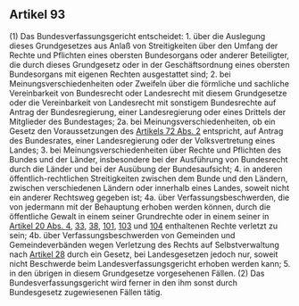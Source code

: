 ## Artikel 93

(1) Das Bundesverfassungsgericht entscheidet:
    1. über die Auslegung dieses Grundgesetzes aus Anlaß von Streitigkeiten über den Umfang der Rechte und Pflichten eines obersten Bundesorgans oder anderer Beteiligter, die durch dieses Grundgesetz oder in der Geschäftsordnung eines obersten Bundesorgans mit eigenen Rechten ausgestattet sind;
    2. bei Meinungsverschiedenheiten oder Zweifeln über die förmliche und sachliche Vereinbarkeit von Bundesrecht oder Landesrecht mit diesem Grundgesetze oder die Vereinbarkeit von Landesrecht mit sonstigem Bundesrechte auf Antrag der Bundesregierung, einer Landesregierung oder eines Drittels der Mitglieder des Bundestages;
    2a. bei Meinungsverschiedenheiten, ob ein Gesetz den Voraussetzungen des [Artikels 72 Abs. 2](#artikel-72) entspricht, auf Antrag des Bundesrates, einer Landesregierung oder der Volksvertretung eines Landes;
    3. bei Meinungsverschiedenheiten über Rechte und Pflichten des Bundes und der Länder, insbesondere bei der Ausführung von Bundesrecht durch die Länder und bei der Ausübung der Bundesaufsicht;
    4. in anderen öffentlich-rechtlichen Streitigkeiten zwischen dem Bunde und den Ländern, zwischen verschiedenen Ländern oder innerhalb eines Landes, soweit nicht ein anderer Rechtsweg gegeben ist;
    4a. über Verfassungsbeschwerden, die von jedermann mit der Behauptung erhoben werden können, durch die öffentliche Gewalt in einem seiner Grundrechte oder in einem seiner in [Artikel 20 Abs. 4](#artikel-20), [33](#artikel-33), [38](#artikel-38), [101](#artikel-101), [103](#artikel-103) und [104](#artikel-104) enthaltenen Rechte verletzt zu sein;
    4b. über Verfassungsbeschwerden von Gemeinden und Gemeindeverbänden wegen Verletzung des Rechts auf Selbstverwaltung nach [Artikel 28](#artikel-28) durch ein Gesetz, bei Landesgesetzen jedoch nur, soweit nicht Beschwerde beim Landesverfassungsgericht erhoben werden kann;
    5. in den übrigen in diesem Grundgesetze vorgesehenen Fällen.
(2) Das Bundesverfassungsgericht wird ferner in den ihm sonst durch Bundesgesetz zugewiesenen Fällen tätig.

